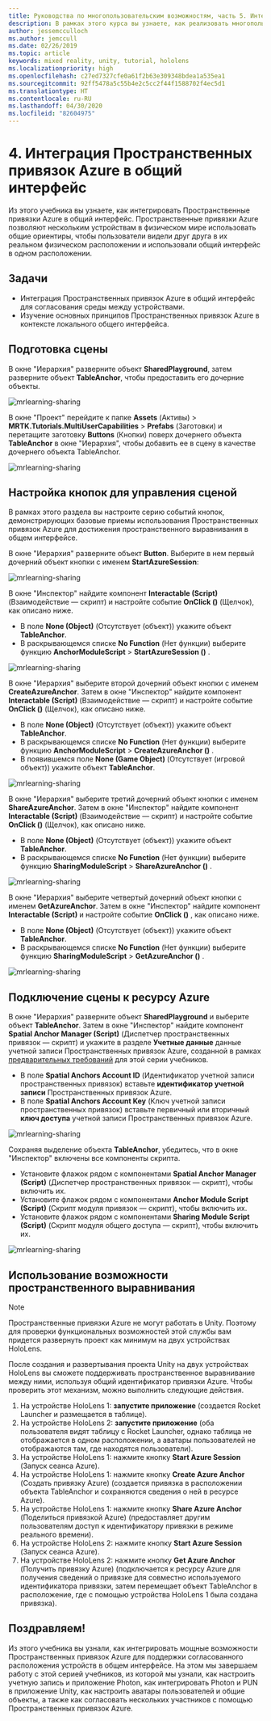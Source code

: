 ```yaml
---
title: Руководства по многопользовательским возможностям, часть 5. Интеграция Пространственных привязок Azure в общий интерфейс
description: В рамках этого курса вы узнаете, как реализовать многопользовательские возможности в приложении HoloLens 2.
author: jessemcculloch
ms.author: jemccull
ms.date: 02/26/2019
ms.topic: article
keywords: mixed reality, unity, tutorial, hololens
ms.localizationpriority: high
ms.openlocfilehash: c27ed7327cfe0a61f2b63e309348bdea1a535ea1
ms.sourcegitcommit: 92ff5478a5c55b4e2c5cc2f44f1588702f4ec5d1
ms.translationtype: HT
ms.contentlocale: ru-RU
ms.lasthandoff: 04/30/2020
ms.locfileid: "82604975"
---
```

# <a name="4-integrating-azure-spatial-anchors-into-a-shared-experience"></a>4. Интеграция Пространственных привязок Azure в общий интерфейс

Из этого учебника вы узнаете, как интегрировать Пространственные привязки Azure в общий интерфейс. Пространственные привязки Azure позволяют нескольким устройствам в физическом мире использовать общие ориентиры, чтобы пользователи видели друг друга в их реальном физическом расположении и использовали общий интерфейс в одном расположении.

## <a name="objectives"></a>Задачи

* Интеграция Пространственных привязок Azure в общий интерфейс для согласования среды между устройствами.
* Изучение основных принципов Пространственных привязок Azure в контексте локального общего интерфейса.

## <a name="preparing-the-scene"></a>Подготовка сцены

В окне "Иерархия" разверните объект **SharedPlayground**, затем разверните объект **TableAnchor**, чтобы предоставить его дочерние объекты.

![mrlearning-sharing](images/mrlearning-sharing/tutorial4-section1-step1-1.png)

В окне "Проект" перейдите к папке **Assets** (Активы) > **MRTK.Tutorials.MultiUserCapabilities** > **Prefabs** (Заготовки) и перетащите заготовку **Buttons** (Кнопки) поверх дочернего объекта **TableAnchor** в окне "Иерархия", чтобы добавить ее в сцену в качестве дочернего объекта TableAnchor.

![mrlearning-sharing](images/mrlearning-sharing/tutorial4-section1-step1-2.png)

## <a name="configuring-the-buttons-to-operate-the-scene"></a>Настройка кнопок для управления сценой

В рамках этого раздела вы настроите серию событий кнопок, демонстрирующих базовые приемы использования Пространственных привязок Azure для достижения пространственного выравнивания в общем интерфейсе.

В окне "Иерархия" разверните объект **Button**. Выберите в нем первый дочерний объект кнопки с именем **StartAzureSession**:

![mrlearning-sharing](images/mrlearning-sharing/tutorial4-section2-step1-1.png)

В окне "Инспектор" найдите компонент **Interactable (Script)** (Взаимодействие — скрипт) и настройте событие **OnClick ()** (Щелчок), как описано ниже.

* В поле **None (Object)** (Отсутствует (объект)) укажите объект **TableAnchor**.
* В раскрывающемся списке **No Function** (Нет функции) выберите функцию **AnchorModuleScript** > **StartAzureSession ()** .

![mrlearning-sharing](images/mrlearning-sharing/tutorial4-section2-step1-2.png)

В окне "Иерархия" выберите второй дочерний объект кнопки с именем **CreateAzureAnchor**. Затем в окне "Инспектор" найдите компонент **Interactable (Script)** (Взаимодействие — скрипт) и настройте событие **OnClick ()** (Щелчок), как описано ниже.

* В поле **None (Object)** (Отсутствует (объект)) укажите объект **TableAnchor**.
* В раскрывающемся списке **No Function** (Нет функции) выберите функцию **AnchorModuleScript** > **CreateAzureAnchor ()** .
* В появившемся поле **None (Game Object)** (Отсутствует (игровой объект)) укажите объект **TableAnchor**.

![mrlearning-sharing](images/mrlearning-sharing/tutorial4-section2-step1-3.png)

В окне "Иерархия" выберите третий дочерний объект кнопки с именем **ShareAzureAnchor**. Затем в окне "Инспектор" найдите компонент **Interactable (Script)** (Взаимодействие — скрипт) и настройте событие **OnClick ()** (Щелчок), как описано ниже.

* В поле **None (Object)** (Отсутствует (объект)) укажите объект **TableAnchor**.
* В раскрывающемся списке **No Function** (Нет функции) выберите функцию **SharingModuleScript** > **ShareAzureAnchor ()** .

![mrlearning-sharing](images/mrlearning-sharing/tutorial4-section2-step1-4.png)

В окне "Иерархия" выберите четвертый дочерний объект кнопки с именем **GetAzureAnchor**. Затем в окне "Инспектор" найдите компонент **Interactable (Script)** и настройте событие **OnClick ()** , как описано ниже.

* В поле **None (Object)** (Отсутствует (объект)) укажите объект **TableAnchor**.
* В раскрывающемся списке **No Function** (Нет функции) выберите функцию **SharingModuleScript** > **GetAzureAnchor ()** .

![mrlearning-sharing](images/mrlearning-sharing/tutorial4-section2-step1-5.png)

## <a name="connecting-the-scene-to-the-azure-resource"></a>Подключение сцены к ресурсу Azure

В окне "Иерархия" разверните объект **SharedPlayground** и выберите объект **TableAnchor**. Затем в окне "Инспектор" найдите компонент **Spatial Anchor Manager (Script)** (Диспетчер пространственных привязок — скрипт) и укажите в разделе **Учетные данные** данные учетной записи Пространственных привязок Azure, созданной в рамках [предварительных требований](mrlearning-sharing(photon)-ch1.md#prerequisites) для этой серии учебников.

* В поле **Spatial Anchors Account ID** (Идентификатор учетной записи пространственных привязок) вставьте **идентификатор учетной записи** Пространственных привязок Azure.
* В поле **Spatial Anchors Account Key** (Ключ учетной записи пространственных привязок) вставьте первичный или вторичный **ключ доступа** учетной записи Пространственных привязок Azure.

![mrlearning-sharing](images/mrlearning-sharing/tutorial4-section3-step1-1.png)

Сохраняя выделение объекта **TableAnchor**, убедитесь, что в окне "Инспектор" включены все компоненты скрипта.

* Установите флажок рядом с компонентами **Spatial Anchor Manager (Script)** (Диспетчер пространственных привязок — скрипт), чтобы включить их.
* Установите флажок рядом с компонентами **Anchor Module Script (Script)** (Скрипт модуля привязок — скрипт), чтобы включить их.
* Установите флажок рядом с компонентами **Sharing Module Script (Script)** (Скрипт модуля общего доступа — скрипт), чтобы включить их.

![mrlearning-sharing](images/mrlearning-sharing/tutorial4-section3-step1-2.png)

## <a name="trying-the-experience-with-spatial-alignment"></a>Использование возможности пространственного выравнивания

> [!NOTE]
> Пространственные привязки Azure не могут работать в Unity. Поэтому для проверки функциональных возможностей этой службы вам придется развернуть проект как минимум на двух устройствах HoloLens.

После создания и развертывания проекта Unity на двух устройствах HoloLens вы сможете поддерживать пространственное выравнивание между ними, используя общий идентификатор привязки Azure. Чтобы проверить этот механизм, можно выполнить следующие действия.

1. На устройстве HoloLens 1: **запустите приложение** (создается Rocket Launcher и размещается в таблице).
2. На устройстве HoloLens 2: **запустите приложение** (оба пользователя видят таблицу с Rocket Launcher, однако таблица не отображается в одном расположении, а аватары пользователей не отображаются там, где находятся пользователи).
3. На устройстве HoloLens 1: нажмите кнопку **Start Azure Session** (Запуск сеанса Azure).
4. На устройстве HoloLens 1: нажмите кнопку **Create Azure Anchor** (Создать привязку Azure) (создается привязка в расположении объекта TableAnchor и сохраняются сведения о ней в ресурсе Azure).
5. На устройстве HoloLens 1: нажмите кнопку **Share Azure Anchor** (Поделиться привязкой Azure) (предоставляет другим пользователям доступ к идентификатору привязки в режиме реального времени).
6. На устройстве HoloLens 2: нажмите кнопку **Start Azure Session** (Запуск сеанса Azure).
7. На устройстве HoloLens 2: нажмите кнопку **Get Azure Anchor** (Получить привязку Azure) (подключается к ресурсу Azure для получения сведений о привязке для совместно используемого идентификатора привязки, затем перемещает объект TableAnchor в расположение, где с помощью устройства HoloLens 1 была создана привязка).

## <a name="congratulations"></a>Поздравляем!

Из этого учебника вы узнали, как интегрировать мощные возможности Пространственных привязок Azure для поддержки согласованного расположения устройств в общем интерфейсе. На этом мы завершаем работу с этой серией учебников, из которой мы узнали, как настроить учетную запись и приложение Photon, как интегрировать Photon и PUN в приложение Unity, как настроить аватары пользователей и общие объекты, а также как согласовать нескольких участников с помощью Пространственных привязок Azure.

